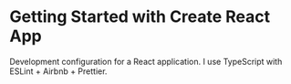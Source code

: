 # Getting Started with Create React App

Development configuration for a React application. I use TypeScript with ESLint + Airbnb + Prettier.
